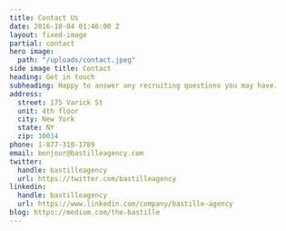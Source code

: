 ```yaml
---
title: Contact Us
date: 2016-10-04 01:46:00 Z
layout: fixed-image
partial: contact
hero image:
  path: "/uploads/contact.jpeg"
side image title: Contact
heading: Get in touch
subheading: Happy to answer any recruiting questions you may have.
address:
  street: 175 Varick St
  unit: 4th floor
  city: New York
  state: NY
  zip: 10014
phone: 1-877-310-1789
email: bonjour@bastilleagency.com
twitter:
  handle: bastilleagency
  url: https://twitter.com/bastilleagency
linkedin:
  handle: bastilleagency
  url: https://www.linkedin.com/company/bastille-agency
blog: https://medium.com/the-bastille
---
```


